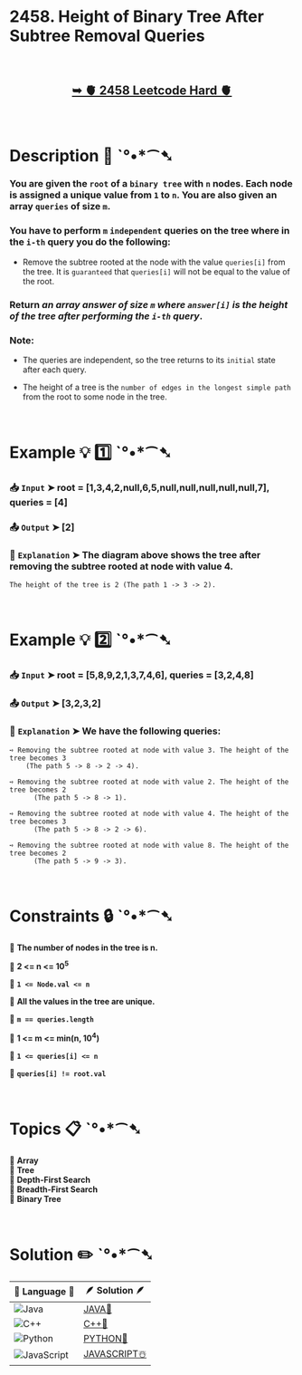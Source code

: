 # 2458. Height of Binary Tree After Subtree Removal Queries

</br>

<h2 align="center"> 

<a href="https://leetcode.com/problems/height-of-binary-tree-after-subtree-removal-queries/?envType=daily-question&envId=2024-10-26"><strong>➥ 🫀 2458 Leetcode Hard 🫀 </strong></a>
</h2>

</br>

# Description 📜 ˋ°•*⁀➷

### You are given the `root` of a `binary tree` with `n` nodes. Each node is assigned a unique value from `1` to `n`. You are also given an array `queries` of size `m`.

### You have to perform `m` `independent` queries on the tree where in the `i-th` query you do the following:

- Remove the subtree rooted at the node with the value `queries[i]` from the tree. It is `guaranteed` that `queries[i]` will not be equal to the value of the root.

### Return *an array answer of size `m` where `answer[i]` is the height of the tree after performing the `i-th` query*.

### Note:

- The queries are independent, so the tree returns to its `initial` state after each query.

- The height of a tree is the `number of edges in the longest simple path` from the root to some node in the tree.

</br>

# Example 💡 1️⃣ ˋ°•*⁀➷

  ### 📥 `Input`  ➤ root = [1,3,4,2,null,6,5,null,null,null,null,null,7], queries = [4]

  ### 📤 `Output`  ➤ [2]

  ### 🔦 `Explanation`  ➤ The diagram above shows the tree after removing the subtree rooted at node with value 4.

    The height of the tree is 2 (The path 1 -> 3 -> 2).

</br>

# Example 💡 2️⃣ ˋ°•*⁀➷

  ### 📥 `Input` ➤ root = [5,8,9,2,1,3,7,4,6], queries = [3,2,4,8]

  ### 📤 `Output`  ➤ [3,2,3,2]

  ### 🔦 `Explanation` ➤ We have the following queries:

    ➺ Removing the subtree rooted at node with value 3. The height of the tree becomes 3 
        (The path 5 -> 8 -> 2 -> 4).

    ➺ Removing the subtree rooted at node with value 2. The height of the tree becomes 2 
          (The path 5 -> 8 -> 1).

    ➺ Removing the subtree rooted at node with value 4. The height of the tree becomes 3 
          (The path 5 -> 8 -> 2 -> 6).

    ➺ Removing the subtree rooted at node with value 8. The height of the tree becomes 2 
          (The path 5 -> 9 -> 3).

</br>

# Constraints 🔒 ˋ°•*⁀➷

🔹 **The number of nodes in the tree is n.** </br>

🔹 **2 <= n <= 10<sup>5</sup>** </br>

🔹 **`1 <= Node.val <= n`** </br>

🔹 **All the values in the tree are unique.** </br>

🔹 **`m == queries.length`** </br>

🔹 **1 <= m <= min(n, 10<sup>4</sup>)** </br>

🔹 **`1 <= queries[i] <= n`** </br>

🔹 **`queries[i] != root.val`** </br>

</br>

# Topics 📋 ˋ°•*⁀➷

🔸 **Array**  </br>
🔸 **Tree**  </br>
🔸 **Depth-First Search**  </br>
🔸 **Breadth-First Search**  </br>
🔸 **Binary Tree**  </br>

</br>

# Solution ✏️ ˋ°•*⁀➷

| 📒 Language 📒  | 🪶 Solution 🪶 |
| ------------- | ------------- |
|  ![Java](https://img.shields.io/badge/java-%23ED8B00.svg?style=for-the-badge&logo=openjdk&logoColor=white)  | [JAVA🍁](https://github.com/Prakhar-002/LEETCODE/blob/main/%F0%9F%93%9C%20Daily%20Challange%20%F0%9F%92%A1/10%20October%20%F0%9F%AA%94%202024/26%20-%2010%20-%202024%20---%202458.%20Height%20of%20Binary%20Tree%20After%20Subtree%20Removal%20Queries%20%E2%98%83%EF%B8%8F%20%F0%9F%8D%81%20%F0%9F%8D%B0%20%F0%9F%8E%B2/%F0%9F%8D%81JAVA%20-%202458.%20Height%20of%20Binary%20Tree%20After%20Subtree%20Removal%20Queries.java) |
|  ![C++](https://img.shields.io/badge/c++-%2300599C.svg?style=for-the-badge&logo=c%2B%2B&logoColor=white)  | [C++🎲](https://github.com/Prakhar-002/LEETCODE/blob/main/%F0%9F%93%9C%20Daily%20Challange%20%F0%9F%92%A1/10%20October%20%F0%9F%AA%94%202024/26%20-%2010%20-%202024%20---%202458.%20Height%20of%20Binary%20Tree%20After%20Subtree%20Removal%20Queries%20%E2%98%83%EF%B8%8F%20%F0%9F%8D%81%20%F0%9F%8D%B0%20%F0%9F%8E%B2/%F0%9F%8D%81JAVA%20-%202458.%20Height%20of%20Binary%20Tree%20After%20Subtree%20Removal%20Queries.java)  |
|  ![Python](https://img.shields.io/badge/python-3670A0?style=for-the-badge&logo=python&logoColor=ffdd54)    | [PYTHON🍰](https://github.com/Prakhar-002/LEETCODE/blob/main/%F0%9F%93%9C%20Daily%20Challange%20%F0%9F%92%A1/10%20October%20%F0%9F%AA%94%202024/26%20-%2010%20-%202024%20---%202458.%20Height%20of%20Binary%20Tree%20After%20Subtree%20Removal%20Queries%20%E2%98%83%EF%B8%8F%20%F0%9F%8D%81%20%F0%9F%8D%B0%20%F0%9F%8E%B2/%F0%9F%8D%B0PYTHON%20-%202458.%20Height%20of%20Binary%20Tree%20After%20Subtree%20Removal%20Queries.py) |
| ![JavaScript](https://img.shields.io/badge/javascript-%23323330.svg?style=for-the-badge&logo=javascript&logoColor=%23F7DF1E)   | [JAVASCRIPT☃️](https://github.com/Prakhar-002/LEETCODE/blob/main/%F0%9F%93%9C%20Daily%20Challange%20%F0%9F%92%A1/10%20October%20%F0%9F%AA%94%202024/26%20-%2010%20-%202024%20---%202458.%20Height%20of%20Binary%20Tree%20After%20Subtree%20Removal%20Queries%20%E2%98%83%EF%B8%8F%20%F0%9F%8D%81%20%F0%9F%8D%B0%20%F0%9F%8E%B2/%E2%98%83%EF%B8%8FJAVASCRIPT%20-%202458.%20Height%20of%20Binary%20Tree%20After%20Subtree%20Removal%20Queries.js) |
